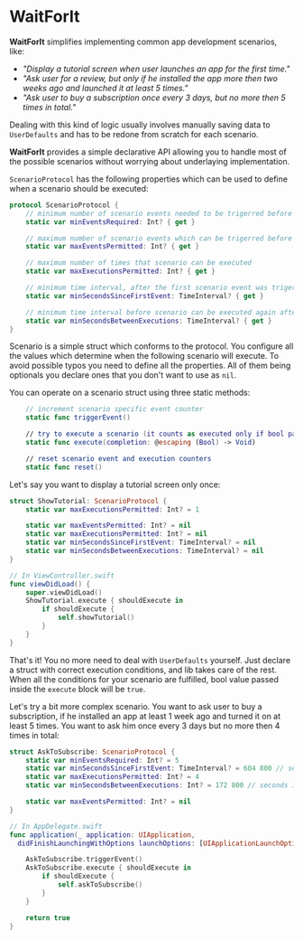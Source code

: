 # WaitForIt

**WaitForIt** simplifies implementing common app development scenarios, like:

- *"Display a tutorial screen when user launches an app for the first time."*
- *"Ask user for a review, but only if he installed the app more then two weeks ago and launched it at least 5 times."*
- *"Ask user to buy a subscription once every 3 days, but no more then 5 times in total."*

Dealing with this kind of logic usually involves manually saving data to `UserDefaults` and has to be redone from scratch for each scenario.

**WaitForIt** provides a simple declarative API allowing you to handle most of the possible scenarios without worrying about underlaying implementation.

`ScenarioProtocol` has the following properties which can be used to define when a scenario should be executed:
``` swift
protocol ScenarioProtocol {
    // minimum number of scenario events needed to be trigerred before scenario can be executed
    static var minEventsRequired: Int? { get }

    // maximum number of scenario events which can be trigerred before scenario stops executing
    static var maxEventsPermitted: Int? { get }

    // maximum number of times that scenario can be executed
    static var maxExecutionsPermitted: Int? { get }

    // minimum time interval, after the first scenario event was trigerred, before the scenario can be executed
    static var minSecondsSinceFirstEvent: TimeInterval? { get }

    // minimum time interval before scenario can be executed again after previous execution
    static var minSecondsBetweenExecutions: TimeInterval? { get }
}
```

Scenario is a simple struct which conforms to the protocol. You configure all the values which determine when the following scenario will execute. To avoid possible typos you need to define all the properties. All of them being optionals you declare ones that you don't want to use as `nil`.

You can operate on a scenario struct using three static methods:

``` swift
    // increment scenario specific event counter
    static func triggerEvent()

    // try to execute a scenario (it counts as executed only if bool param passed into a block was `true`)
    static func execute(completion: @escaping (Bool) -> Void)

    // reset scenario event and execution counters
    static func reset()
```

Let's say you want to display a tutorial screen only once:

``` swift
struct ShowTutorial: ScenarioProtocol {
    static var maxExecutionsPermitted: Int? = 1

    static var maxEventsPermitted: Int? = nil
    static var maxExecutionsPermitted: Int? = nil
    static var minSecondsSinceFirstEvent: TimeInterval? = nil
    static var minSecondsBetweenExecutions: TimeInterval? = nil
}

// In ViewController.swift
func viewDidLoad() {
    super.viewDidLoad()
    ShowTutorial.execute { shouldExecute in
        if shouldExecute {
            self.showTutorial()
        }
    }
}
```

That's it! You no more need to deal with `UserDefaults` yourself. Just declare a struct with correct execution conditions, and lib takes care of the rest. When all the conditions for your scenario are fulfilled, bool value passed inside the `execute` block will be `true`.

Let's try a bit more complex scenario. You want to ask user to buy a subscription, if he installed an app at least 1 week ago and turned it on at least 5 times. You want to ask him once every 3 days but no more then 4 times in total:

``` swift
struct AskToSubscribe: ScenarioProtocol {
    static var minEventsRequired: Int? = 5
    static var minSecondsSinceFirstEvent: TimeInterval? = 604 800 // seconds in one week
    static var maxExecutionsPermitted: Int? = 4
    static var minSecondsBetweenExecutions: Int? = 172 800 // seconds in two days

    static var maxEventsPermitted: Int? = nil
}

// In AppDelegate.swift
func application(_ application: UIApplication,
  didFinishLaunchingWithOptions launchOptions: [UIApplicationLaunchOptionsKey: Any]?) -> Bool {

    AskToSubscribe.triggerEvent()
    AskToSubscribe.execute { shouldExecute in
        if shouldExecute {
            self.askToSubscribe()
        }
    }

    return true
}

```



